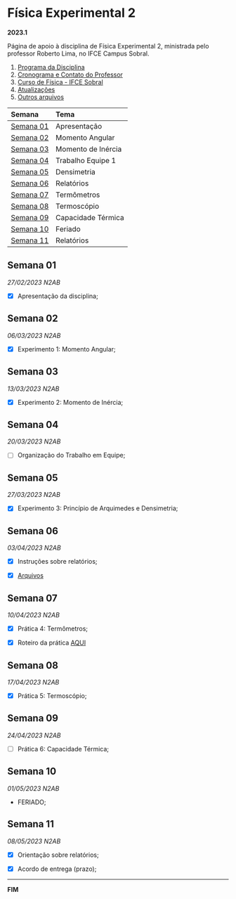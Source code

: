 # Física Experimental 2

**2023.1**

Página de apoio à disciplina de Física Experimental 2, ministrada pelo professor Roberto Lima, no IFCE Campus Sobral.

1. [Programa da Disciplina](files/FEXP2_programa.pdf)
2. [Cronograma e Contato do Professor](files/FEXP2_plano.pdf)
3. [Curso de Física - IFCE Sobral](https://ifce.edu.br/sobral/campus-sobral/cursos/superiores/licenciatura/fisica)
4. [Atualizações](https://github.com/robertolccj/FEXP2_23a/commits/main)
5. [Outros arquivos](https://mega.nz/folder/oGQz2ZyC#88Gzgtx8mE1XhS-WRSy0qA)



| Semana                  | Tema               |
| :---                    | :---               |
| [Semana 01](#semana-01) | Apresentação       |
| [Semana 02](#semana-02) | Momento Angular    |
| [Semana 03](#semana-03) | Momento de Inércia |
| [Semana 04](#semana-04) | Trabalho Equipe 1  |
| [Semana 05](#semana-05) | Densimetria        |
| [Semana 06](#semana-06) | Relatórios         |
| [Semana 07](#semana-07) | Termômetros        |
| [Semana 08](#semana-08) | Termoscópio        |
| [Semana 09](#semana-09) | Capacidade Térmica |
| [Semana 10](#semana-10) | Feriado            |
| [Semana 11](#semana-11) | Relatórios         |



## Semana 01

*27/02/2023 N2AB*

 - [x] Apresentação da disciplina;



## Semana 02

*06/03/2023 N2AB*

 - [x] Experimento 1: Momento Angular;



## Semana 03

*13/03/2023 N2AB*

 - [x] Experimento 2: Momento de Inércia;



## Semana 04

*20/03/2023 N2AB*

 - [ ] Organização do Trabalho em Equipe;



## Semana 05

*27/03/2023 N2AB*

 - [x] Experimento 3: Princípio de Arquimedes e Densimetria;



## Semana 06

*03/04/2023 N2AB*

 - [x] Instruções sobre relatórios;
 - [x] [Arquivos](https://mega.nz/folder/oGQz2ZyC#88Gzgtx8mE1XhS-WRSy0qA)



## Semana 07

*10/04/2023 N2AB*

 - [x] Prática 4: Termômetros;
 - [x] Roteiro da prática [AQUI](https://mega.nz/folder/oGQz2ZyC#88Gzgtx8mE1XhS-WRSy0qA)



## Semana 08

*17/04/2023 N2AB*

 - [x] Prática 5: Termoscópio;



## Semana 09

*24/04/2023 N2AB*

 - [ ] Prática 6: Capacidade Térmica;



## Semana 10

*01/05/2023 N2AB*

 - FERIADO;



## Semana 11

*08/05/2023 N2AB*

 - [x] Orientação sobre relatórios;
 - [x] Acordo de entrega (prazo);



----

**FIM**
